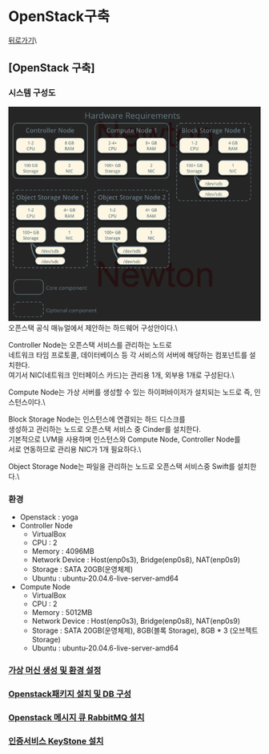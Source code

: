 # OpenStack구축

[뒤로가기](../)\


## \[OpenStack 구축]

### 시스템 구성도

![img](../Data/Img/openstack38.png)\
오픈스택 공식 매뉴얼에서 제안하는 하드웨어 구성안이다.\


Controller Node는 오픈스택 서비스를 관리하는 노드로\
네트워크 타임 프로토콜, 데이터베이스 등 각 서비스의 서버에 해당하는 컴포넌트를 설치한다.\
여기서 NIC(네트워크 인터페이스 카드)는 관리용 1개, 외부용 1개로 구성된다.\


Compute Node는 가상 서버를 생성할 수 있는 하이퍼바이저가 설치되는 노드로 즉, 인스턴스이다.\


Block Storage Node는 인스턴스에 연결되는 하드 디스크를\
생성하고 관리하는 노드로 오픈스택 서비스 중 Cinder를 설치한다.\
기본적으로 LVM을 사용하며 인스턴스와 Compute Node, Controller Node를\
서로 연동하므로 관리용 NIC가 1개 필요하다.\


Object Storage Node는 파일을 관리하는 노드로 오픈스택 서비스중 Swift를 설치한다.\


### 환경

* Openstack : yoga
* Controller Node
  * VirtualBox
  * CPU : 2
  * Memory : 4096MB
  * Network Device : Host(enp0s3), Bridge(enp0s8), NAT(enp0s9)
  * Storage : SATA 20GB(운영체제)
  * Ubuntu : ubuntu-20.04.6-live-server-amd64
* Compute Node
  * VirtualBox
  * CPU : 2
  * Memory : 5012MB
  * Network Device : Host(enp0s3), Bridge(enp0s8), NAT(enp0s9)
  * Storage : SATA 20GB(운영체제), 8GB(블록 Storage), 8GB \* 3 (오브젝트 Storage)
  * Ubuntu : ubuntu-20.04.6-live-server-amd64

### [가상 머신 생성 및 환경 설정](<가상 머신 생성 및 환경 설정.md>)

### [Openstack패키지 설치 및 DB 구성](<Openstack패키지 설치 및 DB 구성.md>)

### [Openstack 메시지 큐 RabbitMQ 설치](<Openstack 메시지 큐 RabbitMQ 설치.md>)

### [인증서비스 KeyStone 설치](Openstack\_keystone.md)
